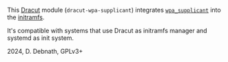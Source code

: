 This [Dracut][dracut] module (`dracut-wpa-supplicant`) integrates 
[`wpa_supplicant`](https://w1.fi/wpa_supplicant/) into the [initramfs][iramfs].

It's compatible with systems that use Dracut as initramfs manager
and systemd as init system.

2024, D. Debnath, GPLv3+

[dracut]: https://dracut.wiki.kernel.org/index.php/Main_Page
[iramfs]: https://en.wikipedia.org/wiki/Initial_ramdisk
